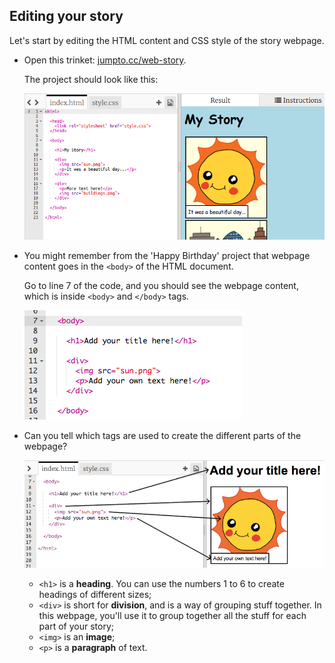 ## Editing your story

Let's start by editing the HTML content and CSS style of the story webpage.



+ Open this trinket: <a href="http://jumpto.cc/web-story" target="_blank">jumpto.cc/web-story</a>. 

	The project should look like this:
	
	![screenshot](images/story-starter.png)

+ You might remember from the 'Happy Birthday' project that webpage content goes in the `<body>` of the HTML document.

	Go to line 7 of the code, and you should see the webpage content, which is inside `<body>` and `</body>` tags.

	![screenshot](images/story-html.png)

+ Can you tell which tags are used to create the different parts of the webpage?

	![screenshot](images/story-elements.png)

	+ `<h1>` is a __heading__. You can use the numbers 1 to 6 to create headings of different sizes;
	+ `<div>` is short for __division__, and is a way of grouping stuff together. In this webpage, you'll use it to group together all the stuff for each part of your story;
	+ `<img>` is an __image__;
	+ `<p>` is a __paragraph__ of text.

